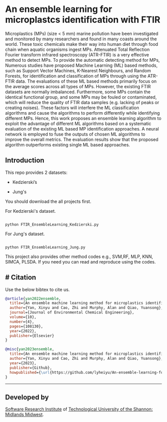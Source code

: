 # An ensemble learning for microplastcs identification with FTIR

Microplastics (MPs) (size < 5 mm) marine pollution have been investigated and monitored by many researchers and found in many coasts around the world. These toxic chemicals make their way into human diet through food chain when aquatic organisms ingest MPs. Attenuated Total Reflection Fourier transform infrared spectroscopy (ATR-FTIR) is a very effective method to detect MPs. To provide the automatic detecting method for MPs, Numerous studies have proposed Machine Learning (ML) based methods, such as Support Vector Machines, K-Nearest Neighbours, and Random Forests, for identification and classification of MPs through using the ATR-FTIR data. The evaluations of these ML based methods primarily focus on the average scores across all types of MPs. However, the existing FTIR datasets are normally imbalanced. Furthermore, some MPs contain the identical functional group, and some MPs may be fouled or contaminated, which will reduce the quality of FTIR data samples (e.g. lacking of peaks or creating noises). These factors will interfere the ML classification algorithms and cause the algorithms to perform differently while identifying different MPs. Hence, this work proposes an ensemble learning algorithm to exploit the advantage of different ML algorithms based on a systematic evaluation of the existing ML based MP identification approaches. A neural network is employed to fuse the outputs of chosen ML algorithms to improve the overall metrics. The evaluation results show that the proposed algorithm outperforms existing single ML based approaches.

## Introduction
This repo provides 2 datasets:

- Kedzierski’s

- Jung's
  
You should download the all projects first.

For Kedzierski's dataset.


```

python FTIR_EnsembleLearning_Kedzierski.py

```

For Jung's dataset.


```

python FTIR_EnsembleLearning_Jung.py

```
This project also provides other method codes e.g., SVM,RF, MLP, KNN, SIMCA, PLSDA.
If you need you can read and reproduce using the codes.

## # Citation

Use the below bibtex to cite us.

```BibTeX
@article{yan2022ensemble,
  title={An ensemble machine learning method for microplastics identification with FTIR spectrum},
  author={Yan, Xinyu and Cao, Zhi and Murphy, Alan and Qiao, Yuansong},
  journal={Journal of Environmental Chemical Engineering},
  volume={10},
  number={4},
  pages={108130},
  year={2022},
  publisher={Elsevier}
}

@misc{yan2023ensemble,
  title={An ensemble machine learning method for microplastics identification with FTIR spectrums},
  author={Yan, Xinyu and Cao, Zhi and Murphy, Alan and Qiao, Yuansong},
  year={2023},
  publisher={Github},
  howpublished={\url{https://github.com/lyheiyu/An-ensemble-learning-for-microplastcs-identification-with-FTIR/}},
}

```
* * * * *

## Developed by

[Software Research Institute](https://sri.ait.ie/) of [Technological University of the Shannon: Midlands Midwest](https://tus.ie/).

